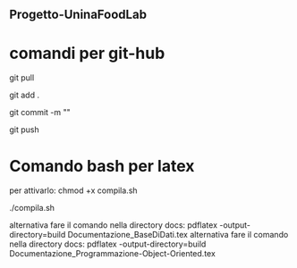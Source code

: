 ## Progetto-UninaFoodLab

# comandi per git-hub

git pull

git add .

git commit -m ""

git push

# Comando bash per latex

per attivarlo: chmod +x compila.sh

./compila.sh

alternativa fare il comando nella directory docs: pdflatex -output-directory=build Documentazione_BaseDiDati.tex
alternativa fare il comando nella directory docs: pdflatex -output-directory=build Documentazione_Programmazione-Object-Oriented.tex